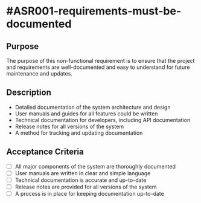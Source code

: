 # #ASR001-requirements-must-be-documented

## Purpose

The purpose of this non-functional requirement is to ensure that the project and
requirements are well-documented and easy to understand for future maintenance and
updates.

## Description

- Detailed documentation of the system architecture and design
- User manuals and guides for all features could be written
- Technical documentation for developers, including API documentation
- Release notes for all versions of the system
- A method for tracking and updating documentation

## Acceptance Criteria

- [ ] All major components of the system are thoroughly documented
- [ ] User manuals are written in clear and simple language
- [ ] Technical documentation is accurate and up-to-date
- [ ] Release notes are provided for all versions of the system
- [ ] A process is in place for keeping documentation up-to-date
